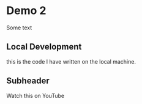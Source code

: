 # Demo 2

Some text

## Local Development

this is the code I have written on the local machine.

## Subheader

Watch this on YouTube